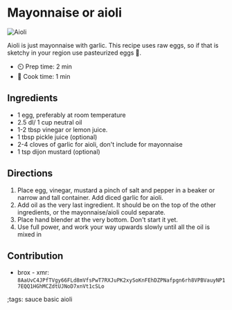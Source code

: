 # Mayonnaise or aioli

![Aioli](pix/mayonnaise-or-aioli.webp)

Aioli is just mayonnaise with garlic. This recipe uses raw eggs, so if that is sketchy in your region use pasteurized eggs 🥚.

- ⏲️ Prep time: 2 min
- 🍳 Cook time: 1 min

## Ingredients

- 1 egg, preferably at room temperature
- 2.5 dl/ 1 cup neutral oil
- 1-2 tbsp vinegar or lemon juice.
- 1 tbsp pickle juice (optional)
- 2-4 cloves of garlic for aioli, don't include for mayonnaise
- 1 tsp dijon mustard (optional)

## Directions

1. Place egg, vinegar, mustard a pinch of salt and pepper in a beaker or narrow and tall container. Add diced garlic for aioli.
2. Add oil as the very last ingredient. It should be on the top of the other ingredients, or the mayonnaise/aioli could separate.
3. Place hand blender at the very bottom. Don't start it yet.
4. Use full power, and work your way upwards slowly until all the oil is mixed in

## Contribution

- brox - xmr: `8AaUvC4JPfTVgy66FLd8mVfsPwT7RXJuPK2xySoKnFEhDZPNafpgn6rh8VPBVauyNP17EQQ1HGhMCZdtUJNoD7xnVt1cSLo`

;tags: sauce basic aioli
